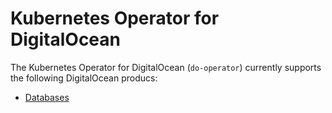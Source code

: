 # Kubernetes Operator for DigitalOcean

The Kubernetes Operator for DigitalOcean (`do-operator`) currently supports the following DigitalOcean producs:
* [Databases](databases/)
